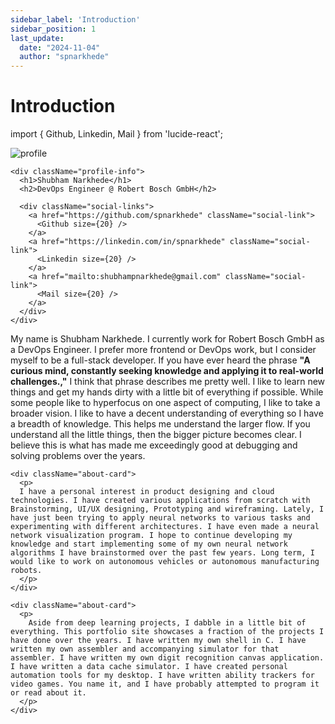 ```yaml
---
sidebar_label: 'Introduction'
sidebar_position: 1
last_update:
  date: "2024-11-04"
  author: "spnarkhede"
---
```

# Introduction 



import { Github, Linkedin, Mail } from 'lucide-react';

<div className="about-container">
  <div className="hero-section">
    <img className="profile-picture" src={require('../static/img/profilesquare.png').default} alt="profile"/>
    
    <div className="profile-info">
      <h1>Shubham Narkhede</h1>
      <h2>DevOps Engineer @ Robert Bosch GmbH</h2>
      
      <div className="social-links">
        <a href="https://github.com/spnarkhede" className="social-link">
          <Github size={20} />
        </a>
        <a href="https://linkedin.com/in/spnarkhede" className="social-link">
          <Linkedin size={20} />
        </a>
        <a href="mailto:shubhampnarkhede@gmail.com" className="social-link">
          <Mail size={20} />
        </a>
      </div>
    </div>
  </div>

  <div className="content-section">
    <div className="about-card">
      <p>
        My name is Shubham Narkhede. I currently work for Robert Bosch GmbH as a DevOps Engineer. I prefer more frontend or DevOps work, but I consider myself to be a full-stack developer. If you have ever heard the phrase <b>"A curious mind, constantly seeking knowledge and applying it to real-world challenges.,"</b> I think that phrase describes me pretty well. I like to learn new things and get my hands dirty with a little bit of everything if possible. While some people like to hyperfocus on one aspect of computing, I like to take a broader vision. I like to have a decent understanding of everything so I have a breadth of knowledge. This helps me understand the larger flow. If you understand all the little things, then the bigger picture becomes clear. I believe this is what has made me exceedingly good at debugging and solving problems over the years.
      </p>
    </div>

    <div className="about-card">
      <p>
      I have a personal interest in product designing and cloud technologies. I have created various applications from scratch with Brainstorming, UI/UX designing, Prototyping and wireframing. Lately, I have just been trying to apply neural networks to various tasks and experimenting with different architectures. I have even made a neural network visualization program. I hope to continue developing my knowledge and start implementing some of my own neural network algorithms I have brainstormed over the past few years. Long term, I would like to work on autonomous vehicles or autonomous manufacturing robots.
      </p>
    </div>

    <div className="about-card">
      <p>
        Aside from deep learning projects, I dabble in a little bit of everything. This portfolio site showcases a fraction of the projects I have done over the years. I have written my own shell in C. I have written my own assembler and accompanying simulator for that assembler. I have written my own digit recognition canvas application. I have written a data cache simulator. I have created personal automation tools for my desktop. I have written ability trackers for video games. You name it, and I have probably attempted to program it or read about it.
      </p>
    </div>
  </div>
</div>